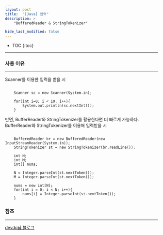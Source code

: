 ```yaml
---
layout: post
title:  "[Java] 입력"
description: >
    "BufferedReader & StringTokenizer"

hide_last_modified: false
---
```

* TOC
{:toc}
***
### 사용 이유
***
Scanner를 이용한 입력을 받을 시

```

    Scanner sc = new Scanner(System.in);

    for(int i=0; i < 10; i++){
        System.out.println(sc.nextInt());
    }

```

반면, BufferReader와 StringTokenizer를 활용한다면 더 빠르게 가능하다.   
BufferReader와 StringTokenizer를 이용해 입력받을 시

```

    BufferedReader br = new BufferedReader(new InputStreamReader(System.in));
    StringTokenizer st = new StringTokenizer(br.readLine());

    int N;
    int M;
    int[] nums;

    N = Integer.parseInt(st.nextToken());
    M = Integer.parseInt(st.nextToken());
    
    nums = new int[N];
    for(int i = 0; i < N; i++){
        nums[i] = Integer.parseInt(st.nextToken());
    }

```

### 참조
***
[devdo님 블로그](https://velog.io/@mooh2jj/Java-%EC%9E%85%EC%B6%9C%EB%A0%A5-BufferedReader-StringTokenizer%EC%9D%84-%EC%82%AC%EC%9A%A9%ED%95%98%EB%8A%94-%EC%9D%B4%EC%9C%A0)